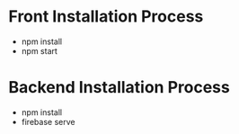 # Front Installation Process
- npm install
- npm start

# Backend Installation Process
- npm install
- firebase serve

